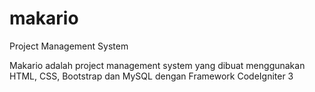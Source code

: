 # makario 
Project Management System

Makario adalah project management system yang dibuat menggunakan HTML, CSS, Bootstrap dan MySQL dengan Framework CodeIgniter 3
